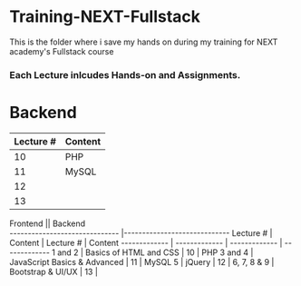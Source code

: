 # Training-NEXT-Fullstack
This is the folder where i save my hands on during my training for NEXT academy's Fullstack course
### Each Lecture inlcudes Hands-on and Assignments.

# Backend
Lecture #     | Content
------------- | -------------
10  | PHP
11 | MySQL
12         | 
13 | 

Frontend                              	|| Backend         
------------------------------					|-----------------------------
Lecture #     | Content       					| Lecture #     | Content
------------- | ------------- 					| ------------- | -------------
1 and 2  | Basics of HTML and CSS 			| 10  					| PHP
3 and 4  | JavaScript Basics & Advanced | 11 						| MySQL
5           | jQuery 										| 12         		| 
6, 7, 8 & 9 | Bootstrap & UI/UX 				| 13 						| 
